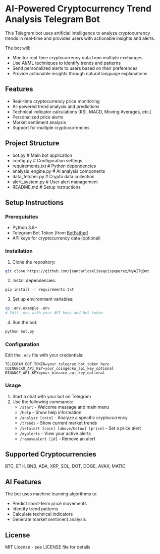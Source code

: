 # AI-Powered Cryptocurrency Trend Analysis Telegram Bot

This Telegram bot uses artificial intelligence to analyze cryptocurrency trends in real-time and provides users with actionable insights and alerts.

The bot will:
- Monitor real-time cryptocurrency data from multiple exchanges
- Use AI/ML techniques to identify trends and patterns
- Send personalized alerts to users based on their preferences
- Provide actionable insights through natural language explanations

## Features

- Real-time cryptocurrency price monitoring
- AI-powered trend analysis and predictions
- Technical indicator calculations (RSI, MACD, Moving Averages, etc.)
- Personalized price alerts
- Market sentiment analysis
- Support for multiple cryptocurrencies

## Project Structure
- bot.py                 # Main bot application
- config.py              # Configuration settings
- requirements.txt       # Python dependencies
- analysis_engine.py     # AI analysis components
- data_fetcher.py        # Crypto data collection
- alert_system.py        # User alert management
- README.md              # Setup instructions


## Setup Instructions

### Prerequisites

- Python 3.8+
- Telegram Bot Token (from [BotFather](https://t.me/BotFather))
- API keys for cryptocurrency data (optional)

### Installation

1. Clone the repository:
```bash
git clone https://github.com/jeancarloseliasquispeperez/MyAITgBot
```
2. Install dependencies:
```bash
pip install -r requirements.txt
```

3. Set up environment variables:
```bash
cp .env.example .env
# Edit .env with your API keys and bot token
```

4. Run the bot:
```bash
python bot.py
```

### Configuration

Edit the `.env` file with your credentials:

```
TELEGRAM_BOT_TOKEN=your_telegram_bot_token_here
COINGECKO_API_KEY=your_coingecko_api_key_optional
BINANCE_API_KEY=your_binance_api_key_optional
```

### Usage

1. Start a chat with your bot on Telegram
2. Use the following commands:
   - `/start` - Welcome message and main menu
   - `/help` - Show help information
   - `/analyze [coin]` - Analyze a specific cryptocurrency
   - `/trends` - Show current market trends
   - `/setalert [coin] [above/below] [price]` - Set a price alert
   - `/myalerts` - View your active alerts
   - `/removealert [id]` - Remove an alert

## Supported Cryptocurrencies

BTC, ETH, BNB, ADA, XRP, SOL, DOT, DOGE, AVAX, MATIC

## AI Features

The bot uses machine learning algorithms to:
- Predict short-term price movements
- Identify trend patterns
- Calculate technical indicators
- Generate market sentiment analysis

## License

MIT License - see LICENSE file for details
